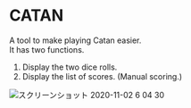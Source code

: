 # CATAN

A tool to make playing Catan easier.  
It has two functions.  
1. Display the two dice rolls.  
2. Display the list of scores. (Manual scoring.)    

![スクリーンショット 2020-11-02 6 04 30](https://user-images.githubusercontent.com/72590245/97815444-613c0c80-1cd1-11eb-897a-74ac09bf69cf.png)

